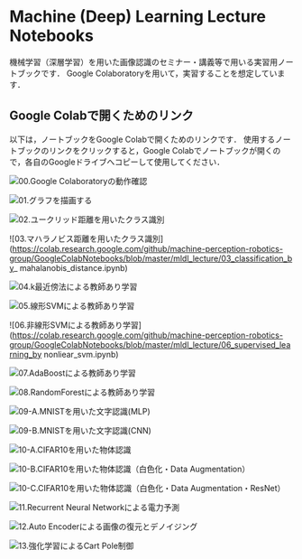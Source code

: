 # Machine (Deep) Learning Lecture Notebooks

機械学習（深層学習）を用いた画像認識のセミナー・講義等で用いる実習用ノートブックです．
Google Colaboratoryを用いて，実習することを想定しています．


## Google Colabで開くためのリンク

以下は，ノートブックをGoogle Colabで開くためのリンクです．
使用するノートブックのリンクをクリックすると，Google Colabでノートブックが開くので，各自のGoogleドライブへコピーして使用してください．

![00.Google Colaboratoryの動作確認](https://colab.research.google.com/github/machine-perception-robotics-group/GoogleColabNotebooks/blob/master/mldl_lecture/00_operation_check_of_google_colab.ipynb)

![01.グラフを描画する](https://colab.research.google.com/github/machine-perception-robotics-group/GoogleColabNotebooks/blob/master/mldl_lecture/01_drawing_graph.ipynb)

![02.ユークリッド距離を用いたクラス識別](https://colab.research.google.com/github/machine-perception-robotics-group/GoogleColabNotebooks/blob/master/mldl_lecture/02_classification_by_euclidean_distance.ipynb)

![03.マハラノビス距離を用いたクラス識別](https://colab.research.google.com/github/machine-perception-robotics-group/GoogleColabNotebooks/blob/master/mldl_lecture/03_classification_by_ mahalanobis_distance.ipynb)

![04.k最近傍法による教師あり学習](https://colab.research.google.com/github/machine-perception-robotics-group/GoogleColabNotebooks/blob/master/mldl_lecture/04_supervised_learning_by_k-nearest_neighbor.ipynb)

![05.線形SVMによる教師あり学習](https://colab.research.google.com/github/machine-perception-robotics-group/GoogleColabNotebooks/blob/master/mldl_lecture/05_supervised_learning_by_linear_svm.ipynb)

![06.非線形SVMによる教師あり学習](https://colab.research.google.com/github/machine-perception-robotics-group/GoogleColabNotebooks/blob/master/mldl_lecture/06_supervised_learning_by nonliear_svm.ipynb)

![07.AdaBoostによる教師あり学習](https://colab.research.google.com/github/machine-perception-robotics-group/GoogleColabNotebooks/blob/master/mldl_lecture/07_supervised_learning_by_adaboost.ipynb)

![08.RandomForestによる教師あり学習](https://colab.research.google.com/github/machine-perception-robotics-group/GoogleColabNotebooks/blob/master/mldl_lecture/08_supervised_learning_by_random_forest.ipynb)

![09-A.MNISTを用いた文字認識(MLP)](https://colab.research.google.com/github/machine-perception-robotics-group/GoogleColabNotebooks/blob/master/mldl_lecture/09-A_hand_written_digit_classification_with_mnist_NLP.ipynb)

![09-B.MNISTを用いた文字認識(CNN)](https://colab.research.google.com/github/machine-perception-robotics-group/GoogleColabNotebooks/blob/master/mldl_lecture/09-B_hand_written_digit_classification_with_mnist_CNN.ipynb)

![10-A.CIFAR10を用いた物体認識](https://colab.research.google.com/github/machine-perception-robotics-group/GoogleColabNotebooks/blob/master/mldl_lecture/10-A_objecct_classification_with_cifar10.ipynb)

![10-B.CIFAR10を用いた物体認識（白色化・Data Augmentation）](https://colab.research.google.com/github/machine-perception-robotics-group/GoogleColabNotebooks/blob/master/mldl_lecture/10-B_objecct_classification_with_cifar10_whitening_augmentation.ipynb)

![10-C.CIFAR10を用いた物体認識（白色化・Data Augmentation・ResNet）](https://colab.research.google.com/github/machine-perception-robotics-group/GoogleColabNotebooks/blob/master/mldl_lecture/10-C_objecct_classification_with_cifar10_whitening_augmentation_resnet.ipynb)

![11.Recurrent Neural Networkによる電力予測](https://colab.research.google.com/github/machine-perception-robotics-group/GoogleColabNotebooks/blob/master/mldl_lecture/11_power_prediction_by_recurrent_neural_network.ipynb)

![12.Auto Encoderによる画像の復元とデノイジング](https://colab.research.google.com/github/machine-perception-robotics-group/GoogleColabNotebooks/blob/master/mldl_lecture/12_image_reconstruction_denoising_by_autoencoder.ipynb)

![13.強化学習によるCart Pole制御](https://colab.research.google.com/github/machine-perception-robotics-group/GoogleColabNotebooks/blob/master/mldl_lecture/13_cart_pole_control_by_deep_reinforcement_learning.ipynb)
